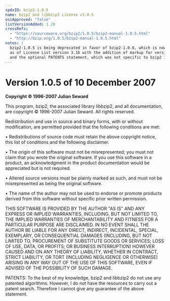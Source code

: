 ```yaml
---
spdxID: bzip2-1.0.5
name: bzip2 and libbzip2 License v1.0.5
osiApproved: "false"
listVersionAdded: 1.20
crossRefs: 
  - "https://sourceware.org/bzip2/1.0.5/bzip2-manual-1.0.5.html"
  - "http://bzip.org/1.0.5/bzip2-manual-1.0.5.html"
notes: |
  bzip2-1.0.5 is being deprecated in favor of bzip2-1.0.6, which is now equivalent
  as of License List version 3.16 with the addition of markup for version numbering
  and the optional PATENTS statement, which was not specific to bzip2 1.0.5.
---
```


# Version 1.0.5 of 10 December 2007

**Copyright © 1996-2007 Julian Seward**

This program, bzip2, the associated library libbzip2, and all documentation, are copyright © 1996-2007 Julian Seward. All rights reserved.

Redistribution and use in source and binary forms, with or without modification, are permitted provided that the following conditions are met:

• Redistributions of source code must retain the above copyright notice, this list of conditions and the following disclaimer.

• The origin of this software must not be misrepresented; you must not claim that you wrote the original software. If you use this software in a product, an acknowledgment in the product documentation would be appreciated but is not required.

• Altered source versions must be plainly marked as such, and must not be misrepresented as being the original software.

• The name of the author may not be used to endorse or promote products derived from this software without specific prior written permission.

THIS SOFTWARE IS PROVIDED BY THE AUTHOR "AS IS" AND ANY EXPRESS OR IMPLIED WARRANTIES, INCLUDING, BUT NOT LIMITED TO, THE IMPLIED WARRANTIES OF MERCHANTABILITY AND FITNESS FOR A PARTICULAR PURPOSE ARE DISCLAIMED. IN NO EVENT SHALL THE AUTHOR BE LIABLE FOR ANY DIRECT, INDIRECT, INCIDENTAL, SPECIAL, EXEMPLARY, OR CONSEQUENTIAL DAMAGES (INCLUDING, BUT NOT LIMITED TO, PROCUREMENT OF SUBSTITUTE GOODS OR SERVICES; LOSS OF USE, DATA, OR PROFITS; OR BUSINESS INTERRUPTION) HOWEVER CAUSED AND ON ANY THEORY OF LIABILITY, WHETHER IN CONTRACT, STRICT LIABILITY, OR TORT (INCLUDING NEGLIGENCE OR OTHERWISE) ARISING IN ANY WAY OUT OF THE USE OF THIS SOFTWARE, EVEN IF ADVISED OF THE POSSIBILITY OF SUCH DAMAGE.

PATENTS: To the best of my knowledge, bzip2 and libbzip2 do not use any patented algorithms. However, I do not have the resources to carry out a patent search. Therefore I cannot give any guarantee of the above statement.
